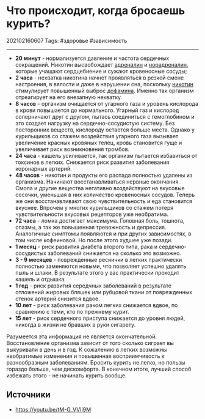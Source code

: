 # Что происходит, когда бросаешь курить?

202102160607
Tags: #здоровье #зависимость
___

- **20 минут** - нормализуется давление и частота сердечных сокращений. Никотин высвобождает [адреналин](https://ru.wikipedia.org/wiki/%D0%90%D0%B4%D1%80%D0%B5%D0%BD%D0%B0%D0%BB%D0%B8%D0%BD) и [норадреналин](https://ru.wikipedia.org/wiki/%D0%9D%D0%BE%D1%80%D0%B0%D0%B4%D1%80%D0%B5%D0%BD%D0%B0%D0%BB%D0%B8%D0%BD), которые учащают сердцебиение и сужают кровеносные сосуды;
- **2 часа** - нехватка никотина начнет проявляться в резкой смене настроения, в вялости и даже в нарушении сна, поскольку [никотин](https://ru.wikipedia.org/wiki/%D0%9D%D0%B8%D0%BA%D0%BE%D1%82%D0%B8%D0%BD) стимулирует повышенный выброс [дофамина](https://ru.wikipedia.org/wiki/%D0%94%D0%BE%D1%84%D0%B0%D0%BC%D0%B8%D0%BD). Именно так организм отреагирует на его внезапную нехватку.
- **8 часов** - организм очищается от угарного газа и уровень кислорода в крови повышается до нормального. Угарный газ и кислород соперничают друг с другом, пытась соединиться с гемоглобином и это создает нагрузку на сердечно-сосудистую систему. Без посторонних веществ, кислороду остается больше места. Однако у курильщиков со стажем воздействия угарного газа вызывает увеличение красных кровяных телец, кровь становится гуще и увеличивает риск возникновения тромбов.
- **24 часа** - кашель усиливается, так организм пытается избавиться от токсинов в легких. Снижается риск развития заболевания коронарных артерий.
- **48 часов** - никотин и продукты его распада полностью удалены из организма. Начинают восстанавливаться нервные окончания. Смола и другие вещества негативно воздействуют на вкусовые сосочки, уменьшая в них количество кровеносных сосудов. Теперь же они восстанавливают свою чувствительность и еда становится вкуснее. Впрочем у многих курильщиков со стажем потеря чувствительности вкусовых рецепторов уже необратима.
- **72 часа** - ломка достигает максимума. Головная боль, тошнота, спазмы, а так же повышенная тревожность и депрессия. Аналогичные симптомы появляются и при других зависимостях, в том числе кофеиновой. Но после этого худшее уже позади.
- **1 месяц** - риск развития диабета второго типа, рака и сердечно-сосудистых заболеваний снижается на сколько это возможно.
- **3 - 9 месяцев** - поврежденные реснички в легких практически полностью заменяются новыми, что позволяет успешно удалять пыль и шлаки. В результате этого у вас практически проходит кашель и отдышка.
- **1 год** - риск развития середчных заболеваний в результате отложений жировых бляшек или рубцовой ткани от поврежденных стенок артерий снизится вдвое.
- **10 лет** - риск заболевания раком легких снижается вдвое, по сравнению с теми, кто по прежнему курит.
- **15 лет** - риск сердечного приступа снижается до уровня людей, никогда в жизни не бравших в руки сигарету.

Разумеется эта информация не является окончательной. Восстановление организма зависит от того сколько сиграет вы выкуривали в день и в год. К сожалению в легких возможны необратимые изменения и повышенная восприимчивость к разнообразным заболеваниям. Бросить курить не легко, но пользы гораздо больше, чем дискомфорта. В конечном итоге, лучший способ избежать этого - не начинать курить вообще.

## Источники
- https://youtu.be/tM-G_VVIj9M
